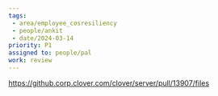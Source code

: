 ```yaml
---
tags:
 - area/employee_cosresiliency
 - people/ankit
 - date/2024-03-14
priority: P1
assigned to: people/pal
work: review 
---
```


https://github.corp.clover.com/clover/server/pull/13907/files 